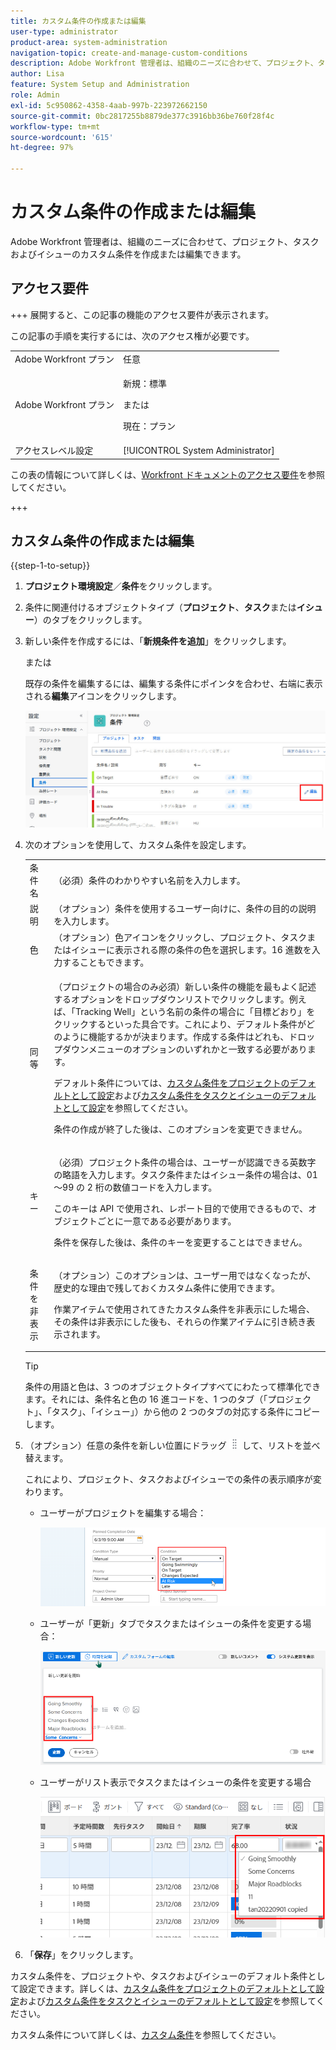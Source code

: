 ```yaml
---
title: カスタム条件の作成または編集
user-type: administrator
product-area: system-administration
navigation-topic: create-and-manage-custom-conditions
description: Adobe Workfront 管理者は、組織のニーズに合わせて、プロジェクト、タスクおよびイシューのカスタム条件を作成または編集できます。
author: Lisa
feature: System Setup and Administration
role: Admin
exl-id: 5c950862-4358-4aab-997b-223972662150
source-git-commit: 0bc2817255b8879de377c3916bb36be760f28f4c
workflow-type: tm+mt
source-wordcount: '615'
ht-degree: 97%

---
```


# カスタム条件の作成または編集

Adobe Workfront 管理者は、組織のニーズに合わせて、プロジェクト、タスクおよびイシューのカスタム条件を作成または編集できます。

## アクセス要件

+++ 展開すると、この記事の機能のアクセス要件が表示されます。

この記事の手順を実行するには、次のアクセス権が必要です。

<table style="table-layout:auto"> 
 <col> 
 <col> 
 <tbody> 
  <tr> 
   <td role="rowheader">Adobe Workfront プラン</td> 
   <td>任意</td> 
  </tr> 
  <tr> 
  <tr> 
   <td role="rowheader">Adobe Workfront プラン</td> 
   <td><p>新規：標準</p>
       <p>または</p>
       <p>現在：プラン</p></td>
  </tr> 
  </tr> 
  <tr> 
   <td role="rowheader">アクセスレベル設定</td> 
   <td>[!UICONTROL System Administrator]</td>
  </tr> 
 </tbody> 
</table>

この表の情報について詳しくは、[Workfront ドキュメントのアクセス要件](/help/quicksilver/administration-and-setup/add-users/access-levels-and-object-permissions/access-level-requirements-in-documentation.md)を参照してください。

+++

## カスタム条件の作成または編集

{{step-1-to-setup}}

1. **プロジェクト環境設定**／**条件**&#x200B;をクリックします。

1. 条件に関連付けるオブジェクトタイプ（**プロジェクト**、**タスク**&#x200B;または&#x200B;**イシュー**）のタブをクリックします。

1. 新しい条件を作成するには、「**新規条件を追加**」をクリックします。

   または

   既存の条件を編集するには、編集する条件にポインタを合わせ、右端に表示される&#x200B;**編集**&#x200B;アイコンをクリックします。

   ![](assets/custom-condition-edit-nwe.jpg)

1. 次のオプションを使用して、カスタム条件を設定します。

   <table style="table-layout:auto"> 
    <col> 
    <col> 
    <tbody> 
     <tr> 
      <td>条件名</td> 
      <td>（必須）条件のわかりやすい名前を入力します。</td> 
     </tr> 
     <tr> 
      <td>説明</td> 
      <td>（オプション）条件を使用するユーザー向けに、条件の目的の説明を入力します。</td> 
     </tr> 
     <tr> 
      <td>色</td> 
      <td>（オプション）色アイコンをクリックし、プロジェクト、タスクまたはイシューに表示される際の条件の色を選択します。16 進数を入力することもできます。</td> 
     </tr> 
     <tr> 
      <td>同等 </td> 
      <td><p>（プロジェクトの場合のみ必須）新しい条件の機能を最もよく記述するオプションをドロップダウンリストでクリックします。例えば、「Tracking Well」という名前の条件の場合に「目標どおり」をクリックするといった具合です。これにより、デフォルト条件がどのように機能するかが決まります。作成する条件はどれも、ドロップダウンメニューのオプションのいずれかと一致する必要があります。</p>
      <p>デフォルト条件については、<a href="../../../administration-and-setup/customize-workfront/create-manage-custom-conditions/set-custom-condition-default-projects.md" class="MCXref xref">カスタム条件をプロジェクトのデフォルトとして設定</a>および<a href="../../../administration-and-setup/customize-workfront/create-manage-custom-conditions/set-custom-condition-default-tasks-issues.md" class="MCXref xref">カスタム条件をタスクとイシューのデフォルトとして設定</a>を参照してください。</p>
      <p>条件の作成が終了した後は、このオプションを変更できません。</p></td> 
     </tr> 
     <tr> 
      <td>キー</td> 
      <td><p>（必須）プロジェクト条件の場合は、ユーザーが認識できる英数字の略語を入力します。タスク条件またはイシュー条件の場合は、01～99 の 2 桁の数値コードを入力します。 </p>
      <p>このキーは API で使用され、レポート目的で使用できるもので、オブジェクトごとに一意である必要があります。</p>
      <p>条件を保存した後は、条件のキーを変更することはできません。 </p></td> 
     </tr> 
     <tr> 
      <td>条件を非表示</td> 
      <td><p>（オプション）このオプションは、ユーザー用ではなくなったが、歴史的な理由で残しておくカスタム条件に使用できます。 </p>
      <p>作業アイテムで使用されてきたカスタム条件を非表示にした場合、その条件は非表示にした後も、それらの作業アイテムに引き続き表示されます。 </p></td> 
     </tr> 
    </tbody> 
   </table>

   >[!TIP]
   >
   >条件の用語と色は、3 つのオブジェクトタイプすべてにわたって標準化できます。それには、条件名と色の 16 進コードを、1 つのタブ（「プロジェクト」、「タスク」、「イシュー」）から他の 2 つのタブの対応する条件にコピーします。

1. （オプション）任意の条件を新しい位置にドラッグ ![](assets/move-icon---dots.png) して、リストを並べ替えます。

   これにより、プロジェクト、タスクおよびイシューでの条件の表示順序が変わります。

   * ユーザーがプロジェクトを編集する場合：

     ![](assets/change-condition-edit-project.png)

   * ユーザーが「更新」タブでタスクまたはイシューの条件を変更する場合：

     ![](assets/change-condition-update-comment.png)

   * ユーザーがリスト表示でタスクまたはイシューの条件を変更する場合

     ![](assets/change-conditions-list-dropdown-only.png)

1. 「**保存**」をクリックします。

カスタム条件を、プロジェクトや、タスクおよびイシューのデフォルト条件として設定できます。詳しくは、[カスタム条件をプロジェクトのデフォルトとして設定](../../../administration-and-setup/customize-workfront/create-manage-custom-conditions/set-custom-condition-default-projects.md)および[カスタム条件をタスクとイシューのデフォルトとして設定](../../../administration-and-setup/customize-workfront/create-manage-custom-conditions/set-custom-condition-default-tasks-issues.md)を参照してください。

カスタム条件について詳しくは、[カスタム条件](../../../administration-and-setup/customize-workfront/create-manage-custom-conditions/custom-conditions.md)を参照してください。
